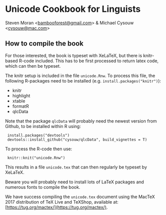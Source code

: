 # Unicode Cookbook for Linguists

Steven Moran \<bambooforest@gmail.com\> & Michael Cysouw \<cysouw@mac.com\>


## How to compile the book

For those interested, the book is typeset with XeLaTeX, but there is knitr-based R-code included. This has to be first processed to return latex code, which can then be typeset.

The knitr setup is included in the file `unicode.Rnw`. To process this file, the following R-packages need to be installed (e.g. `install.packages("knitr")`):

- knitr
- highlight
- xtable
- formatR
- qlcData


Note that the package `qlcData` will probably need the newest version from Github, to be installed within R using:

     install.packages("devtools")
     devtools::install_github("cysouw/qlcData", build_vignettes = T)

To process the R-code then use:
	
     knitr::knit("unicode.Rnw")

This results in a file `unicode.tex` that can then regularly be typeset by XeLaTeX. 

Beware you will probably need to install lots of LaTeX packages and numerous fonts to compile the book.

We have success compiling the `unicode.tex` document using the MacTeX 2017 distribution of TeX Live and TeXShop, available at: [https://tug.org/mactex/](https://tug.org/mactex/).
